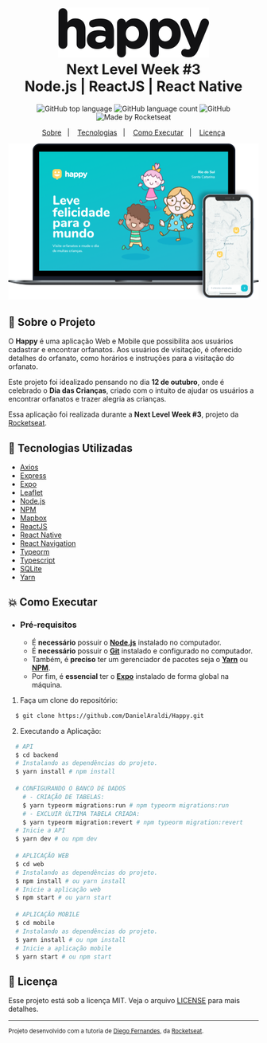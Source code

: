 <h1 align="center">
    <img alt="Happy" src=".github/logo.svg" height="100px" />
    <br>Next Level Week #3<br/>
    Node.js | ReactJS | React Native
</h1>

<p align="center">
    <img alt="GitHub top language" src="https://img.shields.io/github/languages/top/DanielAraldi/Happy?style=flat-square">
    <img alt="GitHub language count" src="https://img.shields.io/github/languages/count/DanielAraldi/Happy?style=flat-square">
    <img alt="GitHub" src="https://img.shields.io/github/license/DanielAraldi/Happy?style=flat-square">
    <img alt="Made by Rocketseat" src="https://img.shields.io/badge/made%20by-Rocketseat-%237519C1?style=flat-square"><br/>
</p>

<p align="center">
    <a href="#bookmark-sobre-o-projeto">Sobre</a>&nbsp;&nbsp;&nbsp;|&nbsp;&nbsp;&nbsp;
    <a href="#rocket-tecnologias-utilizadas">Tecnologias</a>&nbsp;&nbsp;&nbsp;|&nbsp;&nbsp;&nbsp;
    <a href="#boom-como-executar">Como Executar</a>&nbsp;&nbsp;&nbsp;|&nbsp;&nbsp;&nbsp;
    <a href="#memo-licença">Licença</a>
</p>

<p align="center">
    <img alt="Design do Projeto" width="650px" src="./.github/design-happy.png" />
<p>

## :bookmark: Sobre o Projeto

O **Happy** é uma aplicação Web e Mobile que possibilita aos usuários cadastrar e encontrar orfanatos. Aos usuários de visitação, é oferecido detalhes do orfanato, como horários e instruções para a visitação do orfanato.

Este projeto foi idealizado pensando no dia **12 de outubro**, onde é celebrado o **Dia das Crianças**, criado com o intuito de ajudar os usuários a encontrar orfanatos e trazer alegria as crianças.

Essa aplicação foi realizada durante a **Next Level Week #3**, projeto da [Rocketseat](https://rocketseat.com.br/).

## :rocket: Tecnologias Utilizadas

-  [Axios](https://github.com/axios/axios)
-  [Express](https://expressjs.com/)
-  [Expo](https://expo.io/)
-  [Leaflet](https://leafletjs.com/)
-  [Node.js](https://nodejs.org/en/)
-  [NPM](https://www.npmjs.com/)
-  [Mapbox](https://www.mapbox.com/)
-  [ReactJS](https://reactjs.org/)
-  [React Native](http://facebook.github.io/react-native/)
-  [React Navigation](https://reactnavigation.org/)
-  [Typeorm](https://typeorm.io/#/)
-  [Typescript](https://www.typescriptlang.org/)
-  [SQLite](https://www.sqlite.org/)
-  [Yarn](https://yarnpkg.com/)

## :boom: Como Executar

- ### **Pré-requisitos**

  - É **necessário** possuir o **[Node.js](https://nodejs.org/en/)** instalado no computador.
  - É **necessário** possuir o **[Git](https://git-scm.com/)** instalado e configurado no computador.
  - Também, é **preciso** ter um gerenciador de pacotes seja o **[Yarn](https://yarnpkg.com/)** ou **[NPM](https://www.npmjs.com/)**.
  - Por fim, é **essencial** ter o **[Expo](https://expo.io/)** instalado de forma global na máquina.

1. Faça um clone do repositório:

```sh
  $ git clone https://github.com/DanielAraldi/Happy.git
```

2. Executando a Aplicação:

```sh
  # API
  $ cd backend
  # Instalando as dependências do projeto.
  $ yarn install # npm install

  # CONFIGURANDO O BANCO DE DADOS 
    # - CRIAÇÃO DE TABELAS: 
    $ yarn typeorm migrations:run # npm typeorm migrations:run
    # - EXCLUIR ÚLTIMA TABELA CRIADA:
    $ yarn typeorm migration:revert # npm typeorm migration:revert
  # Inicie a API
  $ yarn dev # ou npm dev

  # APLICAÇÃO WEB
  $ cd web
  # Instalando as dependências do projeto.
  $ npm install # ou yarn install
  # Inicie a aplicação web
  $ npm start # ou yarn start

  # APLICAÇÃO MOBILE
  $ cd mobile
  # Instalando as dependências do projeto.
  $ yarn install # ou npm install
  # Inicie a aplicação mobile
  $ yarn start # ou npm start
```

## :memo: Licença

Esse projeto está sob a licença MIT. Veja o arquivo [LICENSE](LICENSE) para mais detalhes.

---
<sup>Projeto desenvolvido com a tutoria de [Diego Fernandes](https://github.com/diego3g), da [Rocketseat](https://rocketseat.com.br/).</sup>
